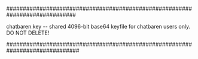 
#############################################################################

chatbaren.key -- shared 4096-bit base64 keyfile for chatbaren users only.
DO NOT DELETE!

##############################################################################

